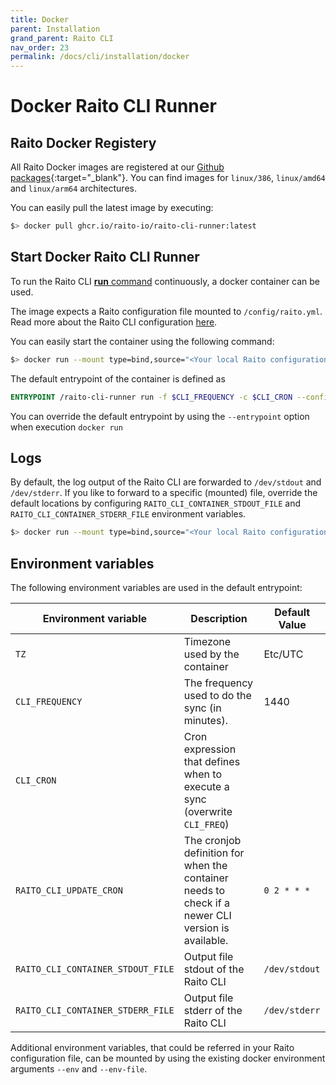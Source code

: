 ```yaml
---
title: Docker
parent: Installation
grand_parent: Raito CLI
nav_order: 23
permalink: /docs/cli/installation/docker
---
```

# Docker Raito CLI Runner

## Raito Docker Registery
All Raito Docker images are registered at our [Github packages](https://github.com/raito-io/cli-runner/pkgs/container/raito-cli-runner){:target="_blank"}.
You can find images for `linux/386`, `linux/amd64` and `linux/arm64` architectures.

You can easily pull the latest image by executing:
```bash
$> docker pull ghcr.io/raito-io/raito-cli-runner:latest
```

## Start Docker Raito CLI Runner

To run the Raito CLI [**run** command](/docs/cli/commands) continuously, a docker container can be used.

The image expects a Raito configuration file mounted to `/config/raito.yml`.
Read more about the Raito CLI configuration [here](/docs/cli/configuration).

You can easily start the container using the following command:
```bash
$> docker run --mount type=bind,source="<Your local Raito configuration file>",target="/config/raito.yml",readonly ghcr.io/raito-io/raito-cli-runner:latest
```

The default entrypoint of the container is defined as
```dockerfile
ENTRYPOINT /raito-cli-runner run -f $CLI_FREQUENCY -c $CLI_CRON --config-file /config/raito.yml --log-output
```

You can override the default entrypoint by using the `--entrypoint` option when execution `docker run`

## Logs
By default, the log output of the Raito CLI are forwarded to `/dev/stdout` and `/dev/stderr`. 
If you like to forward to a specific (mounted) file, override the default locations by configuring `RAITO_CLI_CONTAINER_STDOUT_FILE` and `RAITO_CLI_CONTAINER_STDERR_FILE` environment variables.

```bash
$> docker run --mount type=bind,source="<Your local Raito configuration file>",target="/config/raito.yml",readonly -v <Directory to store logs>:/logs/ --env "RAITO_CLI_CONTAINER_STDOUT_FILE=/logs/output.txt" --env "RAITO_CLI_CONTAINER_STDERR_FILE=/logs/err.txt" raito-cli-runner:latest
```

## Environment variables
The following environment variables are used in the default entrypoint:

| Environment variable              | Description                                                                                       | Default Value |
|-----------------------------------|---------------------------------------------------------------------------------------------------|---------------|
| `TZ`                              | Timezone used by the container                                                                    | Etc/UTC       |
| `CLI_FREQUENCY`                   | The frequency used to do the sync (in minutes).                                                   | 1440          |
| `CLI_CRON`                        | Cron expression that defines when  to execute a sync (overwrite `CLI_FREQ`)                       |               |
| `RAITO_CLI_UPDATE_CRON`           | The cronjob definition for when the container needs to check if a newer CLI version is available. | `0 2 * * *`   |
| `RAITO_CLI_CONTAINER_STDOUT_FILE` | Output file stdout of the Raito CLI                                                               | `/dev/stdout` |
| `RAITO_CLI_CONTAINER_STDERR_FILE` | Output file stderr of the Raito CLI                                                               | `/dev/stderr` |

Additional environment variables, that could be referred in your Raito configuration file, can be mounted by using the existing docker environment arguments `--env` and `--env-file`.
